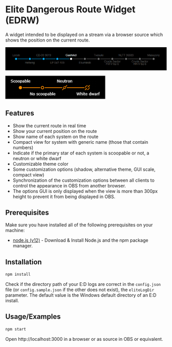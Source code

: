 # Elite Dangerous Route Widget (EDRW)
A widget intended to be displayed on a stream via a browser source which shows the position on the current route.

![Example](docs/images/example.png)

![Legend](docs/images/legend.png)

## Features
- Show the current route in real time
- Show your current position on the route
- Show name of each system on the route
- Compact view for system with generic name (those that contain numbers)
- Indicate if the primary star of each system is scoopable or not, a neutron or white dwarf
- Customizable theme color
- Some customization options (shadow, alternative theme, GUI scale, compact view)
- Synchronization of the customization options between all clients to control the appearance in OBS from another browser.
- The options GUI is only displayed when the view is more than 300px height to prevent it from being displayed in OBS.

## Prerequisites
Make sure you have installed all of the following prerequisites on your machine:

- [node.js (v12)](https://nodejs.org/dist/latest-v12.x/) - Download & Install Node.js and the npm package manager.


## Installation 
```bash
npm install
```

Check if the directory path of your E:D logs are correct in the `config.json` file (or `config.sample.json` if the other does not exist), the `eliteLogDir` parameter. The default value is the Windows default directory of an E:D install.


## Usage/Examples
```bash
npm start
```

Open http://localhost:3000 in a browser or as source in OBS or equivalent.
